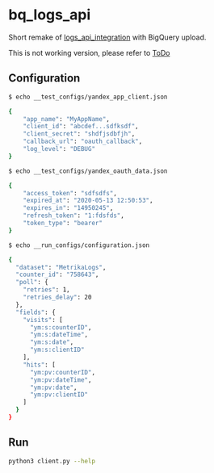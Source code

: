 # bq_logs_api

Short remake of [logs_api_integration](https://github.com/yndx-metrika/logs_api_integration) with BigQuery upload.

This is not working version, please refer to [ToDo](todo.md)
## Configuration

```bash
$ echo __test_configs/yandex_app_client.json

{
	"app_name": "MyAppName",
	"client_id": "abcdef...sdfksdf",
	"client_secret": "shdfjsdbfjh",
	"callback_url": "oauth_callback",
	"log_level": "DEBUG"
}
```

```bash
$ echo __test_configs/yandex_oauth_data.json

{
	"access_token": "sdfsdfs",
	"expired_at": "2020-05-13 12:50:53",
	"expires_in": "14950245",
	"refresh_token": "1:fdsfds",
    "token_type": "bearer"
}
```

```bash
$ echo __run_configs/configuration.json

{
  "dataset": "MetrikaLogs",
  "counter_id": "758643",
  "poll": {
    "retries": 1,
    "retries_delay": 20
  },
  "fields": {
    "visits": [
      "ym:s:counterID",
      "ym:s:dateTime",
      "ym:s:date",
      "ym:s:clientID"
    ],
    "hits": [
      "ym:pv:counterID",
      "ym:pv:dateTime",
      "ym:pv:date",
      "ym:pv:clientID"
    ]
  }
}
```

## Run

```bash
python3 client.py --help
```